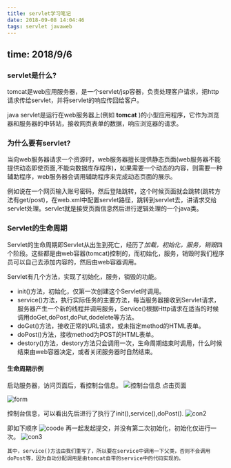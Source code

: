 ```yaml
---
title: servlet学习笔记
date: 2018-09-08 14:04:46
tags: servlet javaweb
---
```


## time: 2018/9/6
### servlet是什么?  
tomcat是web应用服务器，是一个servlet/jsp容器，负责处理客户请求，把http请求传给servlet，并将servlet的响应传回给客户。

java servlet是运行在web服务器上(例如 **tomcat** )的小型应用程序，它作为浏览器和服务器的中转站，接收网页表单的数据，响应浏览器的请求。  
### 为什么要有servlet?
当向web服务器请求一个资源时，web服务器擅长提供静态页面(web服务器不能提供动态即使页面,不能向数据库存程序)，如果需要一个动态的内容，则需要一种辅助程序，web服务器会调用辅助程序来完成动态页面的展示。

例如说在一个网页输入账号密码，然后登陆跳转，这个时候页面就会跳转(跳转方法有get/post)，在web.xml中配置servlet路径，跳转到servlet去，讲请求交给servlet处理。servlet就是接受页面信息然后进行逻辑处理的一个java类。

### Servlet的生命周期
Servlet的生命周期即Servlet从出生到死亡，经历了*加载，初始化，服务，销毁*四个阶段。这些都是由web容器(tomcat)控制的，而初始化，服务，销毁时我们程序员可以自己去添加内容的，然后由web容器调用。

Servlet有几个方法，实现了初始化，服务，销毁的功能。
* init()方法，初始化，仅第一次创建这个Servlet时调用。
* service()方法，执行实际任务的主要方法，每当服务器接收到Servlet请求，服务器产生一个新的线程并调用服务，Service()根据Http请求在适当的时候调用doGet,doPost,doPut,dodelete等方法。
* doGet()方法，接收正常的URL请求，或未指定method的HTML表单。
* doPost()方法，接收method为POST的HTML表单。
* destory()方法，destory方法只会调用一次，生命周期结束时调用，什么时候结束由web容器决定，或者关闭服务器时自然结束。
#### 生命周期示例
启动服务器，访问页面后，看控制台信息。
![控制台信息](./pictures/con1.png)
点击页面

![form](./pictures/form1.png)

控制台信息，可以看出先后进行了执行了init(),service(),doPost().
![con2](./pictures/con2.png)

即如下顺序
![coode](./pictures/code2.png)
再一起发起提交，并没有第二次初始化，初始化仅进行一次。
![con3](./pictures/con3.png)

    其中，service()方法由我们重写了，所以要在service中调用一下父类，否则不会调用doPost等，因为自动分配调用是由tomcat自带的service中的代码实现的。

